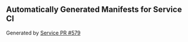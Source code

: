 ## Automatically Generated Manifests for Service CI
Generated by [Service PR #579](https://github.com/trustyai-explainability/trustyai-explainability/pull/579)
